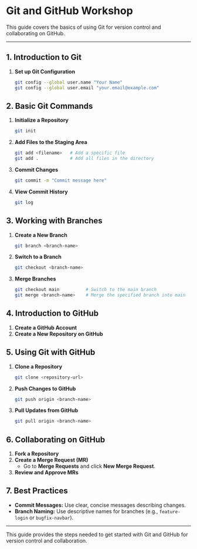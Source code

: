 
# Git and GitHub Workshop

This guide covers the basics of using Git for version control and collaborating on GitHub.

---

## 1. Introduction to Git
1. **Set up Git Configuration**
   ```bash
   git config --global user.name "Your Name"
   git config --global user.email "your.email@example.com"
   ```

## 2. Basic Git Commands
1. **Initialize a Repository**
   ```bash
   git init
   ```
2. **Add Files to the Staging Area**
   ```bash
   git add <filename>   # Add a specific file
   git add .            # Add all files in the directory
   ```
3. **Commit Changes**
   ```bash
   git commit -m "Commit message here"
   ```
4. **View Commit History**
   ```bash
   git log
   ```

## 3. Working with Branches
1. **Create a New Branch**
   ```bash
   git branch <branch-name>
   ```
2. **Switch to a Branch**
   ```bash
   git checkout <branch-name>
   ```
3. **Merge Branches**
   ```bash
   git checkout main          # Switch to the main branch
   git merge <branch-name>    # Merge the specified branch into main
   ```

## 4. Introduction to GitHub
1. **Create a GitHub Account**
2. **Create a New Repository on GitHub**

## 5. Using Git with GitHub
1. **Clone a Repository**
   ```bash
   git clone <repository-url>
   ```
2. **Push Changes to GitHub**
   ```bash
   git push origin <branch-name>
   ```
3. **Pull Updates from GitHub**
   ```bash
   git pull origin <branch-name>
   ```

## 6. Collaborating on GitHub
1. **Fork a Repository**
2. **Create a Merge Request (MR)**
   - Go to **Merge Requests** and click **New Merge Request**.
3. **Review and Approve MRs**

## 7. Best Practices
- **Commit Messages:** Use clear, concise messages describing changes.
- **Branch Naming:** Use descriptive names for branches (e.g., `feature-login` or `bugfix-navbar`).

---

This guide provides the steps needed to get started with Git and GitHub for version control and collaboration.
